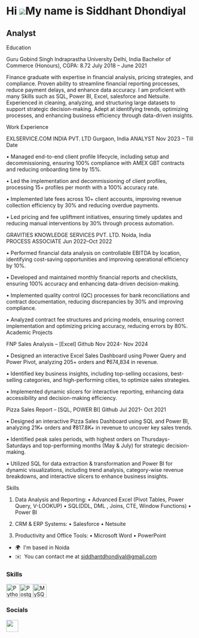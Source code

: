 Hi ![](https://user-images.githubusercontent.com/18350557/176309783-0785949b-9127-417c-8b55-ab5a4333674e.gif)My name is Siddhant Dhondiyal
==========================================================================================================================================

Analyst
-------

Education

Guru Gobind Singh Indraprastha University                                                                                                          Delhi, India
Bachelor of Commerce (Honours), CGPA: 8.72                                                                                                      July 2018 – June 2021

Finance graduate with expertise in financial analysis, pricing strategies, and compliance. Proven ability to streamline financial reporting processes, reduce payment delays, and enhance data accuracy. I am proficient with many Skills such as SQL, Power BI, Excel, salesforce and Netsuite. Experienced in cleaning, analyzing, and structuring large datasets to support strategic decision-making. Adept at identifying trends, optimizing processes, and enhancing business efficiency through data-driven insights.

Work Experience

EXLSERVICE.COM INDIA PVT. LTD	                                                   Gurgaon, India ANALYST                                                                                                                                                                                               Nov 2023 – Till Date

•	Managed end-to-end client profile lifecycle, including setup and decommissioning, ensuring 100% compliance with AMEX GBT contracts and reducing onboarding time by 15%.

•	Led the implementation and decommissioning of client profiles, processing 15+ profiles per month with a 100% accuracy rate. 

•	Implemented late fees across 10+ client accounts, improving revenue collection efficiency by 30% and reducing overdue payments.

•	Led pricing and fee upliftment initiatives, ensuring timely updates and reducing manual interventions by 30% through process automation.

GRAVITIES KNOWLEDGE SERVICES PVT. LTD.	                                                                                               Noida, India              
PROCESS ASSOCIATE                                                                                                                      Jun 2022–Oct 2022

•	Performed financial data analysis on controllable EBITDA by location, identifying cost-saving opportunities and improving operational efficiency by 10%.

•	Developed and maintained monthly financial reports and checklists, ensuring 100% accuracy and enhancing data-driven decision-making.

•	Implemented quality control (QC) processes for bank reconciliations and contract documentation, reducing discrepancies by 30% and improving compliance.

•	Analyzed contract fee structures and pricing models, ensuring correct implementation and optimizing pricing accuracy, reducing errors by 80%.
Academic Projects

FNP Sales Analysis – [Excel] Github 	                                                                                                 Nov 2024- Nov 2024

•	Designed an interactive Excel Sales Dashboard using Power Query and Power Pivot, analyzing 205+ orders and ₹674,834 in revenue.

•	Identified key business insights, including top-selling occasions, best-selling categories, and high-performing cities, to optimize sales strategies.

•	Implemented dynamic slicers for interactive reporting, enhancing data accessibility and decision-making efficiency.

Pizza Sales Report – [SQL, POWER BI]    Github 	                                                                                     Jul 2021- Oct 2021

•	Designed an interactive Pizza Sales Dashboard using SQL and Power BI, analyzing 21K+ orders and ₹817.8K+ in revenue to uncover key sales trends.

•	Identified peak sales periods, with highest orders on Thursdays-Saturdays and top-performing months (May & July) for strategic decision-making.

•	Utilized SQL for data extraction & transformation and Power BI for dynamic visualizations, including trend analysis, category-wise revenue breakdowns, and interactive slicers to enhance business insights. 

Skills
1. Data Analysis and Reporting:
•	Advanced Excel (Pivot Tables, Power Query, V-LOOKUP)
•	SQL(DDL, DML , Joins, CTE, Window Functions)
•	Power BI

2. CRM & ERP Systems:
•	Salesforce
•	Netsuite 

3. Productivity and Office Tools:
•	Microsoft Word
•	PowerPoint

* 🌍  I'm based in Noida
* ✉️  You can contact me at [siddhantdhondiyal@gmail.com](mailto:siddhantdhondiyal@gmail.com)

### Skills


<p align="left">
<a href="https://www.python.org/" target="_blank" rel="noreferrer"><img src="https://raw.githubusercontent.com/danielcranney/readme-generator/main/public/icons/skills/python-colored.svg" width="36" height="36" alt="Python" /></a><a href="https://www.postgresql.org/" target="_blank" rel="noreferrer"><img src="https://raw.githubusercontent.com/danielcranney/readme-generator/main/public/icons/skills/postgresql-colored.svg" width="36" height="36" alt="PostgreSQL" /></a><a href="https://www.mysql.com/" target="_blank" rel="noreferrer"><img src="https://raw.githubusercontent.com/danielcranney/readme-generator/main/public/icons/skills/mysql-colored.svg" width="36" height="36" alt="MySQL" /></a>
</p>


### Socials

<p align="left"> <a href="https://www.github.com/siddhant2404" target="_blank" rel="noreferrer"> <picture> <source media="(prefers-color-scheme: dark)" srcset="https://raw.githubusercontent.com/danielcranney/readme-generator/main/public/icons/socials/github-dark.svg" /> <source media="(prefers-color-scheme: light)" srcset="https://raw.githubusercontent.com/danielcranney/readme-generator/main/public/icons/socials/github.svg" /> <img src="https://raw.githubusercontent.com/danielcranney/readme-generator/main/public/icons/socials/github.svg" width="32" height="32" /> </picture> </a></p>
